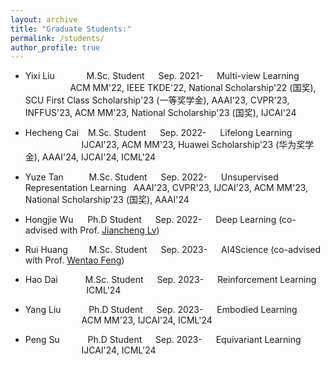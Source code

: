 ```yaml
---
layout: archive
title: "Graduate Students:"
permalink: /students/
author_profile: true
---
```

* Yixi Liu &#8195; &#8195; &#8194; M.Sc. Student &#8195; Sep. 2021- &#8195; Multi-view Learning &#8195; &#8195; &#8195; &#8195; &#8195; &#8195; ACM MM'22, IEEE TKDE'22, National Scholarship'22 (国奖), SCU First Class Scholarship'23 (一等奖学金), AAAI'23, CVPR'23, INFFUS'23, ACM MM'23, National Scholarship'23 (国奖), IJCAI'24 
* Hecheng Cai &#8194; M.Sc. Student &#8195; Sep. 2022- &#8195; Lifelong Learning &#8195; &#8195; &#8195; &#8195; &#8195; &#8195; &#8195; IJCAI'23, ACM MM'23, Huawei Scholarship'23 (华为奖学金), AAAI'24, IJCAI'24, ICML'24
* Yuze Tan &#8195; &#8194; &#160; M.Sc. Student &#8195; Sep. 2022- &#8195; Unsupervised Representation Learning&#8194; AAAI'23, CVPR'23, IJCAI'23, ACM MM'23, National Scholarship'23 (国奖), AAAI'24
* Hongjie Wu &#8194; &#160; Ph.D Student &#8195; Sep. 2022- &#8195; Deep Learning (co-advised with Prof. [Jiancheng Lv](https://cs.scu.edu.cn/info/1303/13767.htm))
* Rui Huang &#8194; &#8194; &#160; M.Sc. Student &#8195; Sep. 2023- &#8195; AI4Science (co-advised with Prof. [Wentao Feng](https://cs.scu.edu.cn/info/1359/17839.htm))
* Hao Dai &#8195; &#8194; &#8194; M.Sc. Student &#8195; Sep. 2023- &#8195; Reinforcement Learning &#8195; &#8195; &#8195; &#8195; &#8195; &#160; ICML'24 
* Yang Liu &#8194; &#8194; &#8194; &#160; Ph.D Student &#8195; Sep. 2023- &#8195; Embodied Learning &#8195; &#8195; &#8195; &#8195; &#8195; &#8195; &#8195; ACM MM'23, IJCAI'24, ICML'24
* Peng Su &#8194; &#8194; &#8194; &#160; Ph.D Student &#8195; Sep. 2023- &#8195; Equivariant Learning &#8195; &#8195; &#8195; &#8195; &#8195; &#8195; &#8195; IJCAI'24, ICML'24 


 

  <!--
&#160; 空一格
&#8194; 空两格
&#8195; 空四格
注意：不要漏掉分号
-->
